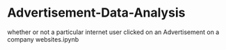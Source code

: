 # Advertisement-Data-Analysis
 whether or not a particular internet user clicked on an Advertisement on a company websites.ipynb
